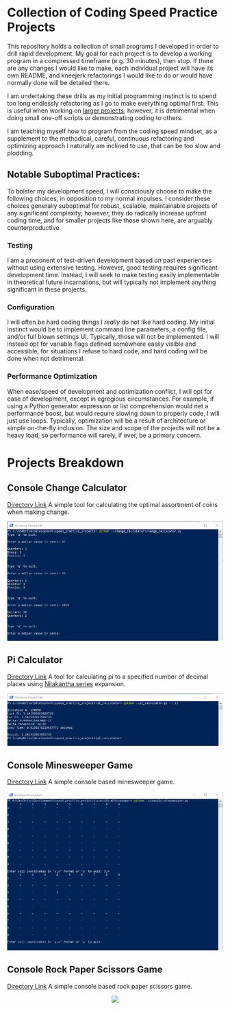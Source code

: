 # Collection of Coding Speed Practice Projects
This repository holds a collection of small programs I developed in
order to drill rapid development. My goal for each project is to develop
a working program in a compressed timeframe (e.g. 30 minutes), then stop.
If there are any changes I would like to make, each individual project
will have its own README, and kneejerk refactorings I would like to do or
would have normally done will be detailed there.

I am undertaking these drills as my initial programming instinct is to
spend too long endlessly refactoring as I go to make everything optimal
first. This is useful when working on [larger projects](https://github.com/jtmorris/ad-blocking-detector);
however, it is detrimental when doing small one-off scripts or demonstrating
coding to others.

I am teaching myself how to program from the coding speed mindset, as a
supplement to the methodical, careful, continuous refactoring and optimizing
approach I naturally am inclined to use, that can be too slow and plodding.

## Notable Suboptimal Practices:
To bolster my development speed, I will consciously choose to make the
following choices, in opposition to my normal impulses. I consider these
choices generally suboptimal for robust, scalable, maintainable projects
of any significant complexity; however, they do radically increase
upfront coding time, and for smaller projects like those shown here, are
arguably counterproductive.

### Testing
I am a proponent of test-driven development based on past experiences
without using extensive testing. However, good testing requires
significant development time. Instead, I will seek to make testing easily
implementable in theoretical future incarnations, but will typically
not implement anything significant in these projects.

### Configuration
I will often be hard coding things I *really* do not like hard coding.
My initial instinct would be to implement command line parameters, a
config file, and/or full blown settings UI. Typically, those will not be
implemented. I will instead opt for variable flags defined somewhere
easily visible and accessible, for situations I refuse to hard code, and
hard coding will be done when not detrimental.

### Performance Optimization
When ease/speed of development and optimization conflict, I will opt for
ease of development, except in egregious circumstances. For example, if
using a Python generator expression or list comprehension would net a
performance boost, but would require slowing down to properly code, I
will just use loops. Typically, optimization will be a result of
architecture or simple on-the-fly inclusion. The size and scope of the
projects will not be a heavy load, so performance will rarely, if ever,
be a primary concern.


# Projects Breakdown
## Console Change Calculator
[Directory Link](https://github.com/jtmorris/speed_practice_projects/tree/master/change_calculator)
A simple tool for calculating the optimal assortment of coins when making
change.
<p align="center">
	<img src="resources/change_calculator_1.png">
</p>

## Pi Calculator
[Directory Link](https://github.com/jtmorris/speed_practice_projects/tree/master/pi_calculator)
A tool for calculating pi to a specified number of decimal places using
[Nilakantha series](https://en.wikipedia.org/wiki/Pi#Infinite_series)
expansion.
<p align="center">
	<img src="resources/pi_calculator_1.png">
</p>

## Console Minesweeper Game
[Directory Link](https://github.com/jtmorris/speed_practice_projects/tree/master/console_minesweeper)
A simple console based minesweeper game.
<p align="center">
	<img src="resources/console_minesweeper_2.png">
</p>

## Console Rock Paper Scissors Game
[Directory Link](https://github.com/jtmorris/speed_practice_projects/tree/master/console_rock_paper_scissors)
A simple console based rock paper scissors game.
<p align="center">
	<img src="../resources/console_rock_paper_scissors_1.png">
</p>